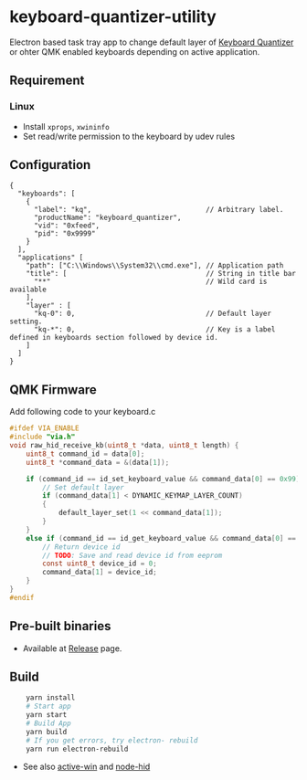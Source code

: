 # keyboard-quantizer-utility
Electron based task tray app to change default layer of [Keyboard Quantizer](https://github.com/sekigon-gonnoc/keyboard-quantizer-doc) or ohter QMK enabled keyboards depending on active application.

## Requirement
### Linux
 - Install `xprops`, `xwininfo`
 - Set read/write permission to the keyboard by udev rules

## Configuration

```
{
  "keyboards": [
    {
      "label": "kq",                            // Arbitrary label.
      "productName": "keyboard_quantizer",
      "vid": "0xfeed",
      "pid": "0x9999"
    }
  ],
  "applications" [
    "path": ["C:\\Windows\\System32\\cmd.exe"], // Application path
    "title": [                                  // String in title bar
      "**"                                      // Wild card is available
    ],
    "layer" : [
      "kq-0": 0,                                // Default layer setting.
      "kq-*": 0,                                // Key is a label defined in keyboards section followed by device id.
    ]
  ]
}
```

## QMK Firmware

Add following code to your keyboard.c

```c
#ifdef VIA_ENABLE
#include "via.h"
void raw_hid_receive_kb(uint8_t *data, uint8_t length) {
    uint8_t command_id = data[0];
    uint8_t *command_data = &(data[1]);

    if (command_id == id_set_keyboard_value && command_data[0] == 0x99) {
        // Set default layer
        if (command_data[1] < DYNAMIC_KEYMAP_LAYER_COUNT)
        {
            default_layer_set(1 << command_data[1]);
        }
    }
    else if (command_id == id_get_keyboard_value && command_data[0] == 0x99) {
        // Return device id
        // TODO: Save and read device id from eeprom
        const uint8_t device_id = 0;
        command_data[1] = device_id;
    }
}
#endif
```

## Pre-built binaries
- Available at [Release](https://github.com/sekigon-gonnoc/keyboard-quantizer-utility/releases) page.

## Build

```bash
    yarn install
    # Start app
    yarn start
    # Build App
    yarn build
    # If you get errors, try electron- rebuild
    yarn run electron-rebuild
```

- See also [active-win](https://github.com/sindresorhus/active-win) and [node-hid](https://github.com/node-hid/node-hid)
